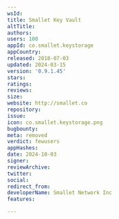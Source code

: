 ```yaml
---
wsId: 
title: Smallet Key Vault
altTitle: 
authors: 
users: 100
appId: co.smallet.keystorage
appCountry: 
released: 2018-07-03
updated: 2024-03-15
version: '0.9.1.45'
stars: 
ratings: 
reviews: 
size: 
website: http://smallet.co
repository: 
issue: 
icon: co.smallet.keystorage.png
bugbounty: 
meta: removed
verdict: fewusers
appHashes: 
date: 2024-10-03
signer: 
reviewArchive: 
twitter: 
social: 
redirect_from: 
developerName: Smallet Network Inc
features: 

---
```


